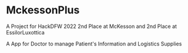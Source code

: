 # MckessonPlus

A Project for HackDFW 2022
2nd Place at McKesson and 2nd Place at EssilorLuxottica

A App for Doctor to manage Patient's Information and Logistics Supplies

